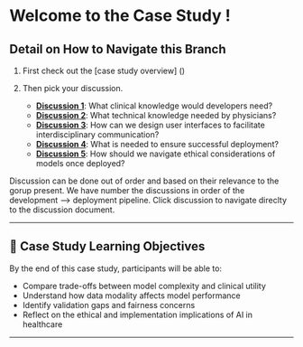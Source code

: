 # Welcome to the Case Study ! 

## Detail on How to Navigate this Branch

1. First check out the [case study overview] ()


2. Then pick your discussion. 
    - **[Discussion 1](https://github.com/gpostill/AIME25-AI-Workshop/blob/Case-Study/Discussion1.pptx)**: What clinical knowledge would developers need? 
    - **[Discussion 2](https://github.com/gpostill/AIME25-AI-Workshop/blob/Case-Study/Discussion2.pptx)**: What technical knowledge needed by physicians?
    - **[Discussion 3](https://github.com/gpostill/AIME25-AI-Workshop/blob/Case-Study/Discussion3.pptx)**: How can we design user interfaces to facilitate interdisciplinary communication?
    - **[Discussion 4](https://github.com/gpostill/AIME25-AI-Workshop/blob/Case-Study/Discussion4.pptx)**: What is needed to ensure successful deployment?
    - **[Discussion 5](https://github.com/gpostill/AIME25-AI-Workshop/blob/Case-Study/Discussion5.pptx)**: How should we navigate ethical considerations of models once deployed?  

Discussion can be done out of order and based on their relevance to the gorup present. We have number the discussions in order of the development --> deployment pipeline. Click discussion to navigate direclty to the discussion document. 

---

## 🎯 Case Study Learning Objectives

By the end of this case study, participants will be able to:
- Compare trade-offs between model complexity and clinical utility
- Understand how data modality affects model performance
- Identify validation gaps and fairness concerns
- Reflect on the ethical and implementation implications of AI in healthcare

---
